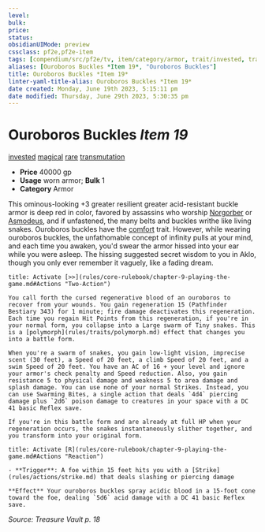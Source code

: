 ```yaml
---
level:
bulk:
price:
status:
obsidianUIMode: preview
cssclass: pf2e,pf2e-item
tags: [compendium/src/pf2e/tv, item/category/armor, trait/invested, trait/magical, trait/rare, trait/transmutation]
aliases: [Ouroboros Buckles *Item 19*, "Ouroboros Buckles"]
title: Ouroboros Buckles *Item 19*
linter-yaml-title-alias: Ouroboros Buckles *Item 19*
date created: Monday, June 19th 2023, 5:15:11 pm
date modified: Thursday, June 29th 2023, 5:30:35 pm
---
```


# Ouroboros Buckles *Item 19*

[invested](rules/traits/invested.md) [magical](rules/traits/magical.md) [rare](rules/traits/rare.md) [transmutation](rules/traits/transmutation.md)  

- **Price** 40000 gp
- **Usage** worn armor; **Bulk** 1
- **Category** Armor

This ominous-looking +3 greater resilient greater acid-resistant buckle armor is deep red in color, favored by assassins who worship [Norgorber](compendium/setting/deities/norgorber.md) or [Asmodeus](compendium/setting/deities/asmodeus.md), and if unfastened, the many belts and buckles writhe like living snakes. Ouroboros buckles have the [comfort](rules/traits/comfort.md) trait. However, while wearing ouroboros buckles, the unfathomable concept of infinity pulls at your mind, and each time you awaken, you'd swear the armor hissed into your ear while you were asleep. The hissing suggested secret wisdom to you in Aklo, though you only ever remember it vaguely, like a fading dream.

```ad-embed-ability
title: Activate [>>](rules/core-rulebook/chapter-9-playing-the-game.md#Actions "Two-Action")

You call forth the cursed regenerative blood of an ouroboros to recover from your wounds. You gain regeneration 15 (Pathfinder Bestiary 343) for 1 minute; fire damage deactivates this regeneration. Each time you regain Hit Points from this regeneration, if you're in your normal form, you collapse into a Large swarm of Tiny snakes. This is a [polymorph](rules/traits/polymorph.md) effect that changes you into a battle form.

When you're a swarm of snakes, you gain low-light vision, imprecise scent (30 feet), a Speed of 20 feet, a climb Speed of 20 feet, and a swim Speed of 20 feet. You have an AC of 16 + your level and ignore your armor's check penalty and Speed reduction. Also, you gain resistance 5 to physical damage and weakness 5 to area damage and splash damage. You can use none of your normal Strikes. Instead, you can use Swarming Bites, a single action that deals `4d4` piercing damage plus `2d6` poison damage to creatures in your space with a DC 41 basic Reflex save.

If you're in this battle form and are already at full HP when your regeneration occurs, the snakes instantaneously slither together, and you transform into your original form.
```

```ad-embed-ability
title: Activate [R](rules/core-rulebook/chapter-9-playing-the-game.md#Actions "Reaction")

- **Trigger**: A foe within 15 feet hits you with a [Strike](rules/actions/strike.md) that deals slashing or piercing damage

**Effect** Your ouroboros buckles spray acidic blood in a 15-foot cone toward the foe, dealing `5d6` acid damage with a DC 41 basic Reflex save.
```

*Source: Treasure Vault p. 18*
